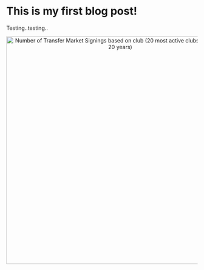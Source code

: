 # This is my first blog post!

Testing..testing..

<div>
    <a href="https://plotly.com/~Sohaib3000/26/" target="_blank" title="Number of Transfer Market Signings based on club (20 most active clubs over the last 20 years)" style="display: block; text-align: center;"><img src="https://plotly.com/~Sohaib3000/26.png" alt="Number of Transfer Market Signings based on club (20 most active clubs over the last 20 years)" style="max-width: 100%;width: 600px;"  width="600" onerror="this.onerror=null;this.src='https://plotly.com/404.png';" /></a>
    <script data-plotly="Sohaib3000:26" src="https://plotly.com/embed.js" async></script>
</div>

